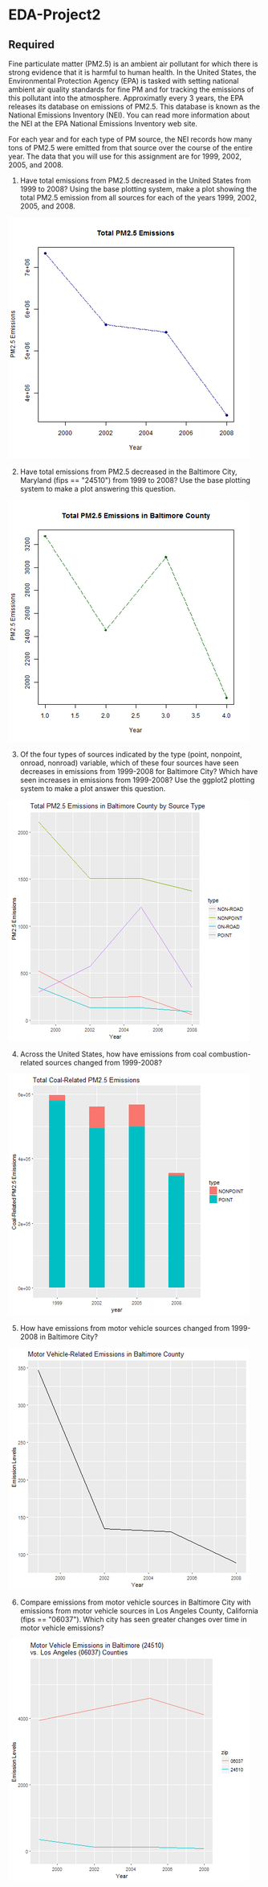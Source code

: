 # EDA-Project2

## Required

Fine particulate matter (PM2.5) is an ambient air pollutant for which there is strong evidence that it is harmful to human health. In the United States, the Environmental Protection Agency (EPA) is tasked with setting national ambient air quality standards for fine PM and for tracking the emissions of this pollutant into the atmosphere. Approximatly every 3 years, the EPA releases its database on emissions of PM2.5. This database is known as the National Emissions Inventory (NEI). You can read more information about the NEI at the EPA National Emissions Inventory web site.

For each year and for each type of PM source, the NEI records how many tons of PM2.5 were emitted from that source over the course of the entire year. The data that you will use for this assignment are for 1999, 2002, 2005, and 2008.

1) Have total emissions from PM2.5 decreased in the United States from 1999 to 2008? Using the base plotting system, make a plot showing the total PM2.5 emission from all sources for each of the years 1999, 2002, 2005, and 2008.

![Plot1.png](https://github.com/TrunksLegendary/EDA-Project2/blob/master/plot1.png)

2) Have total emissions from PM2.5 decreased in the Baltimore City, Maryland (fips == "24510") from 1999 to 2008? Use the base plotting system to make a plot answering this question.

![Plot2.png](https://github.com/TrunksLegendary/EDA-Project2/blob/master/plot2.png)

3) Of the four types of sources indicated by the type (point, nonpoint, onroad, nonroad) variable, which of these four sources have seen decreases in emissions from 1999-2008 for Baltimore City? Which have seen increases in emissions from 1999-2008? Use the ggplot2 plotting system to make a plot answer this question.

![Plot3.png](https://github.com/TrunksLegendary/EDA-Project2/blob/master/plot3.png)

4) Across the United States, how have emissions from coal combustion-related sources changed from 1999-2008?

![Plot4.png](https://github.com/TrunksLegendary/EDA-Project2/blob/master/plot4.png)

5) How have emissions from motor vehicle sources changed from 1999-2008 in Baltimore City?

![Plot5.png](https://github.com/TrunksLegendary/EDA-Project2/blob/master/plot5.png)

6) Compare emissions from motor vehicle sources in Baltimore City with emissions from motor vehicle sources in Los Angeles County, California (fips == "06037"). Which city has seen greater changes over time in motor vehicle emissions?

![Plot6.png](https://github.com/TrunksLegendary/EDA-Project2/blob/master/plot6.png)

